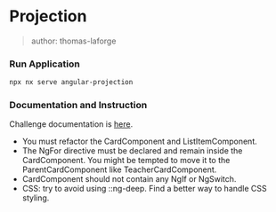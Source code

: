 # Projection

> author: thomas-laforge

### Run Application

```bash
npx nx serve angular-projection
```

### Documentation and Instruction

Challenge documentation is [here](https://angular-challenges.vercel.app/challenges/angular/1-projection/).

- You must refactor the CardComponent and ListItemComponent.
- The NgFor directive must be declared and remain inside the CardComponent. You might be tempted to move it to the ParentCardComponent like TeacherCardComponent.
- CardComponent should not contain any NgIf or NgSwitch.
- CSS: try to avoid using ::ng-deep. Find a better way to handle CSS styling.

